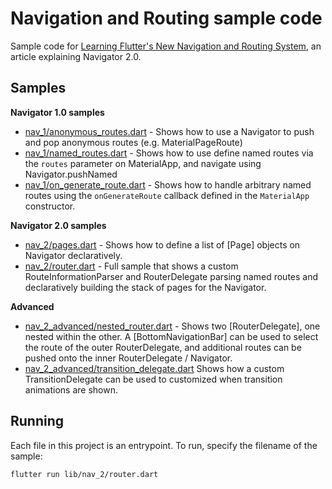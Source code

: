 # Navigation and Routing sample code

Sample code for [Learning Flutter's New Navigation and Routing System][article],
an article explaining Navigator 2.0.

## Samples

**Navigator 1.0 samples**

* [nav_1/anonymous_routes.dart](lib/nav_1/anonymous_routes.dart) - Shows how to
  use a Navigator to push and pop anonymous routes (e.g. MaterialPageRoute)
* [nav_1/named_routes.dart](lib/nav_1/named_routes.dart) - Shows how to use
  define named routes via the `routes` parameter on MaterialApp, and navigate
  using Navigator.pushNamed
* [nav_1/on_generate_route.dart](lib/nav_1/on_generate_route.dart) - Shows how
  to handle arbitrary named routes using the `onGenerateRoute` callback defined
  in the `MaterialApp` constructor.

**Navigator 2.0 samples**

* [nav_2/pages.dart](lib/nav_2/pages.dart) - Shows how to define a list of
  [Page] objects on Navigator declaratively.
* [nav_2/router.dart](lib/nav_2/router.dart) - Full sample that shows a custom
  RouteInformationParser and RouterDelegate parsing named routes and
  declaratively building the stack of pages for the Navigator.


**Advanced**

* [nav_2_advanced/nested_router.dart](lib/nav_2_advanced/nested_router.dart) -
  Shows two [RouterDelegate], one nested within the other. A
  [BottomNavigationBar] can be used to select the route of the outer
  RouterDelegate, and additional routes can be pushed onto the inner
  RouterDelegate / Navigator.
* [nav_2_advanced/transition_delegate.dart](lib/nav_2_advanced/transition_delegate.dart)
  Shows how a custom TransitionDelegate can be used to customized when
  transition animations are shown.


## Running

Each file in this project is an entrypoint. To run, specify the filename of
the sample:

```bash
flutter run lib/nav_2/router.dart
```

[article]: https://medium.com/flutter/learning-flutters-new-navigation-and-routing-system-7c9068155ade

